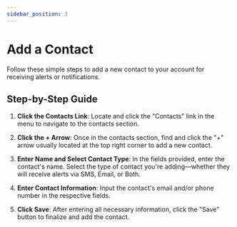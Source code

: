 ```yaml
---
sidebar_position: 3
---
```


# Add a Contact

Follow these simple steps to add a new contact to your account for receiving alerts or notifications.

## Step-by-Step Guide

1. **Click the Contacts Link**: Locate and click the "Contacts" link in the menu to navigate to the contacts section.

2. **Click the + Arrow**: Once in the contacts section, find and click the "+" arrow usually located at the top right corner to add a new contact.

3. **Enter Name and Select Contact Type**: In the fields provided, enter the contact's name. Select the type of contact you're adding—whether they will receive alerts via SMS, Email, or Both.

4. **Enter Contact Information**: Input the contact's email and/or phone number in the respective fields.

5. **Click Save**: After entering all necessary information, click the "Save" button to finalize and add the contact.
